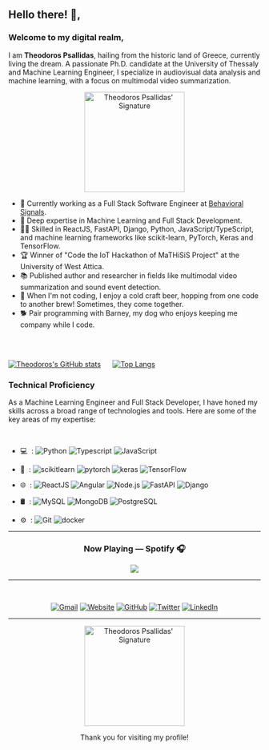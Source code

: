 ## Hello there! 👋,

### Welcome to my digital realm,

I am **Theodoros Psallidas**, hailing from the historic land of Greece, currently living the dream. A passionate Ph.D. candidate at the University of Thessaly and Machine Learning Engineer, I specialize in audiovisual data analysis and machine learning, with a focus on multimodal video summarization.

<p align="center">
    <img src="https://theopsall.github.io/tpsallidas/assets/signature_white-f352c47c.svg" alt="Theodoros Psallidas' Signature" width="200"/>
</p>

- 🔭 Currently working as a Full Stack Software Engineer at [Behavioral Signals](https://behavioralsignals.com/).
- 🌱 Deep expertise in Machine Learning and Full Stack Development.
- 👨‍💻 Skilled in ReactJS, FastAPI, Django, Python, JavaScript/TypeScript, and machine learning frameworks like scikit-learn, PyTorch, Keras and TensorFlow.
- 🏆 Winner of "Code the IoT Hackathon of MaTHiSiS Project" at the University of West Attica.
- 📚 Published author and researcher in fields like multimodal video summarization and sound event detection.
- 🍺 When I'm not coding, I enjoy a cold craft beer, hopping from one code to another brew! Sometimes, they come together.
- 🐕 Pair programming with Barney, my dog who enjoys keeping me company while I code.

</br></br>

[![Theodoros's GitHub stats](https://github-readme-stats.vercel.app/api?username=theopsall&show_icons=true&theme=radical)](https://github.com/anuraghazra/github-readme-stats) &nbsp;&nbsp;&nbsp;&nbsp; [![Top Langs](https://github-readme-stats.vercel.app/api/top-langs/?username=theopsall&layout=compact&show_icons=true&theme=radical)](https://github.com/anuraghazra/github-readme-stats)

### Technical Proficiency

As a Machine Learning Engineer and Full Stack Developer, I have honed my skills across a broad range of technologies and tools. Here are some of the key areas of my expertise:

<br/>

- 💻 &nbsp;:
  ![Python](https://img.shields.io/badge/-Python-333333?style=flat&logo=python) ![Typescript](https://img.shields.io/badge/-Typescript-333333?style=flat&logo=typescript) ![JavaScript](https://img.shields.io/badge/-JavaScript-333333?style=flat&logo=javascript)

- 🧠 &nbsp;:
  ![scikitlearn](https://img.shields.io/badge/-scikitlearn-333333?style=flat&logo=scikitlearn)
  ![pytorch](https://img.shields.io/badge/-PyTorch-333333?style=flat&logo=pytorch)
  ![keras](https://img.shields.io/badge/-Keras-333333?style=flat&logo=keras&logoColor=red)
  ![TensorFlow](https://img.shields.io/badge/-TensorFlow-333333?style=flat&logo=tensorflow)

- 🌐 &nbsp;:
  ![ReactJS](https://img.shields.io/badge/-ReactJS-333333?style=flat&logo=react)
  ![Angular](https://img.shields.io/badge/-Angular-333333?style=flat&logo=angular)
  ![Node.js](https://img.shields.io/badge/-Node.js-333333?style=flat&logo=nodedotjs)
  ![FastAPI](https://img.shields.io/badge/-FastAPI.js-333333?style=flat&logo=fastapi)
  ![Django](https://img.shields.io/badge/-Django.js-333333?style=flat&logo=django)

- 🛢 &nbsp;: ![MySQL](https://img.shields.io/badge/-MySQL-333333?style=flat&logo=mysql)
  ![MongoDB](https://img.shields.io/badge/-MongoDB-333333?style=flat&logo=mongodb)
  ![PostgreSQL](https://img.shields.io/badge/-PostgreSQL-333333?style=flat&logo=postgresql)

- ⚙️ &nbsp;:
  ![Git](https://img.shields.io/badge/-Git-333333?style=flat&logo=git) ![docker](https://img.shields.io/badge/-Docker-333333?style=flat&logo=docker)

---

<h3 align="center">
    Now Playing — Spotify 🎧
</h3>
<p align="center">
    <a href="https://spotify-github-profile.vercel.app/api/view?uid=31l2gu2jkevdhgpsfugduxpmuib4&redirect=true">
        <img src="https://spotify-github-profile.vercel.app/api/view?uid=31l2gu2jkevdhgpsfugduxpmuib4&cover_image=true&theme=novatorem&show_offline=false&background_color=121212&interchange=true&bar_color=53b14f&bar_color_cover=true"/>
    </a>
</p>

---

</br>
<p align="center">
    <a href="mailto:theopsall@gmail.com" target="_blank"><img alt="Gmail" src="https://img.shields.io/badge/Gmail-D14836?style=for-the-badge&logo=gmail&logoColor=white" /></a>
    <a href="https://theopsall.github.io/tpsallidas/" target="_blank"><img alt="Website" src="https://img.shields.io/badge/Website-000000?style=for-the-badge&logo=About.me&logoColor=white" /></a>
    <a href="https://github.com/theopsall" target="_blank"><img alt="GitHub" src="https://img.shields.io/badge/GitHub-100000?style=for-the-badge&logo=github&logoColor=white" /></a>
    <a href="https://twitter.com/TheoPsallidas" target="_blank"><img alt="Twitter" src="https://img.shields.io/badge/Twitter-1DA1F2?style=for-the-badge&logo=twitter&logoColor=white" /></a>
    <a href="https://www.linkedin.com/in/tpsallidas/" target="_blank"><img alt="LinkedIn" src="https://img.shields.io/badge/LinkedIn-0077B5?style=for-the-badge&logo=linkedin&logoColor=white" /></a>
</p>

---

<p align="center">
    <img src="https://theopsall.github.io/tpsallidas/assets/signature_white-f352c47c.svg" alt="Theodoros Psallidas' Signature" width="200"/>
</p>
<p align="center">
Thank you for visiting my profile!
</p>
<!-- ![HTML5](https://img.shields.io/badge/-HTML5-333333?style=flat&logo=html5)
![CSS3](https://img.shields.io/badge/-CSS3-333333?style=flat&logo=css3)
![Bootstrap](https://img.shields.io/badge/-Bootstrap-333333?style=flat&logo=bootstrap)
![Material-UI](https://img.shields.io/badge/-Material_UI-333333?style=flat&logo=mui)
![Antd](https://img.shields.io/badge/-Antd-333333?style=flat&logo=antdesign) -->

